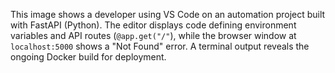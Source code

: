 This image shows a developer using VS Code on an automation project built with FastAPI (Python). The editor displays code defining environment variables and API routes (`@app.get("/"`), while the browser window at `localhost:5000` shows a "Not Found" error. A terminal output reveals the ongoing Docker build for deployment.